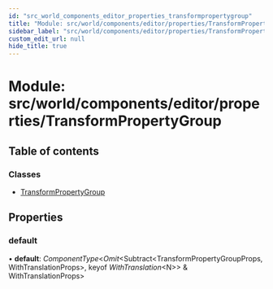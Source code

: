 ```yaml
---
id: "src_world_components_editor_properties_transformpropertygroup"
title: "Module: src/world/components/editor/properties/TransformPropertyGroup"
sidebar_label: "src/world/components/editor/properties/TransformPropertyGroup"
custom_edit_url: null
hide_title: true
---
```


# Module: src/world/components/editor/properties/TransformPropertyGroup

## Table of contents

### Classes

- [TransformPropertyGroup](../classes/src_world_components_editor_properties_transformpropertygroup.transformpropertygroup.md)

## Properties

### default

• **default**: *ComponentType*<*Omit*<Subtract<TransformPropertyGroupProps, WithTranslationProps\>, keyof *WithTranslation*<N\>\> & WithTranslationProps\>
